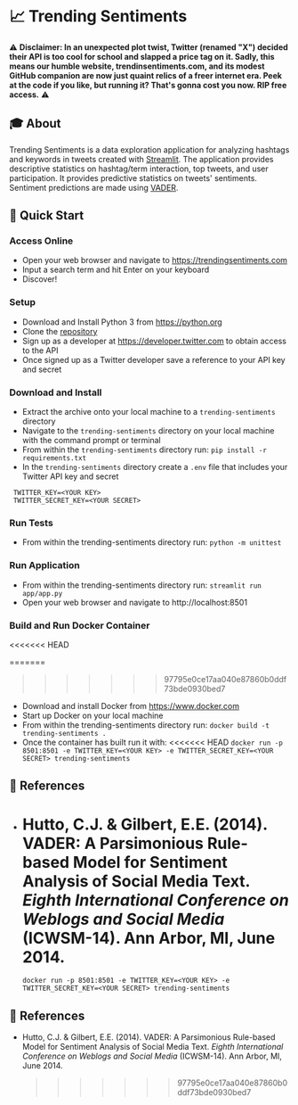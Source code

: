 # 📈 Trending Sentiments

⚠️ **Disclaimer: In an unexpected plot twist, Twitter (renamed "X") decided their API is too cool for school and slapped a price tag on it. Sadly, this means our humble website, trendinsentiments.com, and its modest GitHub companion are now just quaint relics of a freer internet era. Peek at the code if you like, but running it? That's gonna cost you now. RIP free access.** ⚠️

## 🎓 About

Trending Sentiments is a data exploration application for analyzing hashtags and keywords in tweets created with [Streamlit](https://streamlit.io/). The application provides descriptive statistics on hashtag/term interaction, top tweets, and user participation. It provides predictive statistics on tweets' sentiments. Sentiment predictions are made using [VADER](https://github.com/cjhutto/vaderSentiment).

## 🚀 Quick Start

### Access Online

- Open your web browser and navigate to https://trendingsentiments.com
- Input a search term and hit Enter on your keyboard
- Discover!

### Setup

- Download and Install Python 3 from https://python.org
- Clone the [repository](https://github.com/Dormanator/trending-sentiments)
- Sign up as a developer at https://developer.twitter.com to obtain access to the API
- Once signed up as a Twitter developer save a reference to your API key and secret

### Download and Install

- Extract the archive onto your local machine to a `trending-sentiments` directory
- Navigate to the `trending-sentiments` directory on your local machine with the command prompt or terminal
- From within the `trending-sentiments` directory run: `pip install -r requirements.txt`
- In the `trending-sentiments` directory create a `.env` file that includes your Twitter API key and secret

```
 TWITTER_KEY=<YOUR KEY>
 TWITTER_SECRET_KEY=<YOUR SECRET>
```

### Run Tests

- From within the trending-sentiments directory run: `python -m unittest  `

### Run Application

- From within the trending-sentiments directory run: `streamlit run app/app.py`
- Open your web browser and navigate to http://localhost:8501

### Build and Run Docker Container

<<<<<<< HEAD

=======

> > > > > > > 97795e0ce17aa040e87860b0ddf73bde0930bed7

- Download and install Docker from https://www.docker.com
- Start up Docker on your local machine
- From within the trending-sentiments directory run: `docker build -t trending-sentiments .`
- Once the container has built run it with:
  <<<<<<< HEAD
  `docker run -p 8501:8501 -e TWITTER_KEY=<YOUR KEY> -e TWITTER_SECRET_KEY=<YOUR SECRET> trending-sentiments`

## 📖 References

- # Hutto, C.J. & Gilbert, E.E. (2014). VADER: A Parsimonious Rule-based Model for Sentiment Analysis of Social Media Text. _Eighth International Conference on Weblogs and Social Media_ (ICWSM-14). Ann Arbor, MI, June 2014.
  `docker run -p 8501:8501 -e TWITTER_KEY=<YOUR KEY> -e TWITTER_SECRET_KEY=<YOUR SECRET> trending-sentiments`

## 📖 References

- Hutto, C.J. & Gilbert, E.E. (2014). VADER: A Parsimonious Rule-based Model for Sentiment Analysis of Social Media Text. _Eighth International Conference on Weblogs and Social Media_ (ICWSM-14). Ann Arbor, MI, June 2014.
  > > > > > > > 97795e0ce17aa040e87860b0ddf73bde0930bed7
